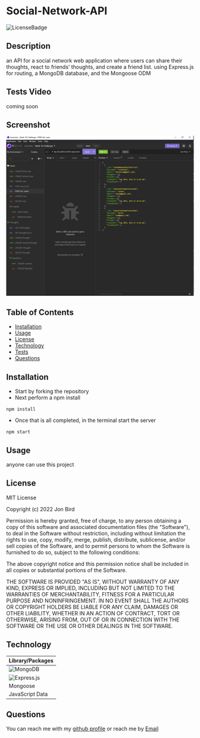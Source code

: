 
  # Social-Network-API
  
  ![LicenseBadge](https://img.shields.io/github/license/attidack@gmail.com/Social-Network-API)
  

  ## Description
  an API for a social network web application where users can share their thoughts, react to friends’ thoughts, and create a friend list. using Express.js for routing, a MongoDB database, and the Mongoose ODM 

  ## Tests Video
  coming soon

  ## Screenshot
  ![Screenshot](/assets/imgs/screenshot.png)

  ## Table of Contents
  - [Installation](#Installation)
  - [Usage](#Usage)
  - [License](#license)
  - [Technology](#Technology)
  - [Tests](#Tests)
  - [Questions](#Questions)

  ## Installation
  
- Start by forking the repository 
- Next perform a npm install
```
npm install 
```
- Once that is all completed, in the terminal start the server
```
npm start
```

  ## Usage
  anyone can use this project 
  
  ## License
   MIT License

Copyright (c) 2022 Jon Bird

Permission is hereby granted, free of charge, to any person obtaining a copy
of this software and associated documentation files (the "Software"), to deal
in the Software without restriction, including without limitation the rights
to use, copy, modify, merge, publish, distribute, sublicense, and/or sell
copies of the Software, and to permit persons to whom the Software is
furnished to do so, subject to the following conditions:

The above copyright notice and this permission notice shall be included in all
copies or substantial portions of the Software.

THE SOFTWARE IS PROVIDED "AS IS", WITHOUT WARRANTY OF ANY KIND, EXPRESS OR
IMPLIED, INCLUDING BUT NOT LIMITED TO THE WARRANTIES OF MERCHANTABILITY,
FITNESS FOR A PARTICULAR PURPOSE AND NONINFRINGEMENT. IN NO EVENT SHALL THE
AUTHORS OR COPYRIGHT HOLDERS BE LIABLE FOR ANY CLAIM, DAMAGES OR OTHER
LIABILITY, WHETHER IN AN ACTION OF CONTRACT, TORT OR OTHERWISE, ARISING FROM,
OUT OF OR IN CONNECTION WITH THE SOFTWARE OR THE USE OR OTHER DEALINGS IN THE
SOFTWARE.

   
## Technology
| Library/Packages|
| ------------- |
| ![MongoDB](https://img.shields.io/badge/MongoDB-%234ea94b.svg?style=for-the-badge&logo=mongodb&logoColor=white)| 
| ![Express.js](https://img.shields.io/badge/express.js-%23404d59.svg?style=for-the-badge&logo=express&logoColor=%2361DAFB)|
| Mongoose|
| JavaScript Data|

  ## Questions
  You can reach me with my [github profile](https://github.com/attidack@gmail.com)
   or reach me by [Email](mailto:attidack@gmail.com)


